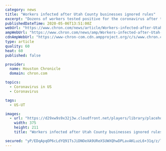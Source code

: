 ```yaml
---
category: news
title: "Workers infected after Utah County businesses ignored rules"
excerpt: "Dozens of workers tested positive for the coronavirus after two Utah County businesses instructed employees not to follow quarantine guidelines and required people who tested positive to continuing reporting to work,"
publishedDateTime: 2020-05-06T13:51:00Z
webUrl: "https://www.chron.com/news/article/Workers-infected-after-Utah-County-businesses-15250369.php"
ampWebUrl: "https://www.chron.com/news/amp/Workers-infected-after-Utah-County-businesses-15250369.php"
cdnAmpWebUrl: "https://www-chron-com.cdn.ampproject.org/c/s/www.chron.com/news/amp/Workers-infected-after-Utah-County-businesses-15250369.php"
type: article
quality: 60
heat: 60
published: false

provider:
  name: Houston Chronicle
  domain: chron.com

topics:
  - Coronavirus in US
  - Coronavirus

tags:
  - US-UT

images:
  - url: "https://d29xw9s9x32j3w.cloudfront.net/players/library/placeholder.png"
    width: 375
    height: 211
    title: "Workers infected after Utah County businesses ignored rules"

secured: "yP/EDqApqOP6cLdYQ91TsJiDNOeXA9UReXSUWXQhwDPLavAKLuzL6+31q/z/lZPOgILxex2PE8XYkGIo1NHwlz+RLqQuiG6CKTgUulFpQtE8csLinP0/+vOPsWAmkbZWM+FxjSDpuyd9TMjKIJAwkLCD9LtnhIuNZ9Bkvak/+0p5e3yc8LImkuhQJaEVZqP6F7dZWDzJ/Ciu5iNzBmkf/qv5DBvaYMOHbOKYO0WtjQpOEnJByaHw1TH1Oww524Zg4WSJyRXOW+YLa3e0MRZEK2WCxsCRv4HjTAif+oSIiy93Kz5itAoieBU0Huu3JcnOIgcvIefxpyWerSlfkn9uHxXH6S0rA1KCjNX+9xP2AaRmeDY36LM2Q+bPcvfU2WyVhjtnuw+XzIRPIg3pYOktnlFePF0piXcKUi7x38j++f3+/3wmSh6A4WfugUz3+smVdCiyW/wHMPilkYtY6tgJpZuni8L0sxm2/1oLNp4f74Q=;M3z8DE9z0XpgHehPotl7TQ=="
---
```



